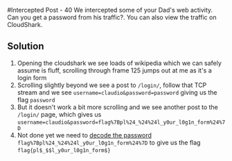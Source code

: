 #Intercepted Post - 40 
We intercepted some of your Dad's web activity. Can you get a password from his traffic?. You can also view the traffic on CloudShark. 

## Solution
1. Opening the cloudshark we see loads of wikipedia which we can safely assume is fluff, scrolling through frame 125 jumps out at me as it's a login form
2. Scrolling slightly beyond we see a post to `/login/`, follow that TCP stream and we see `username=claudio&password=password` giving us the flag `password`
3. But it doesn't work a bit more scrolling and we see another post to the `/login/` page, which gives us `username=claudio&password=flag%7Bpl%24_%24%24l_y0ur_l0g1n_form%24%7D`
4. Not done yet we need to [decode the password](http://meyerweb.com/eric/tools/dencoder/) `flag%7Bpl%24_%24%24l_y0ur_l0g1n_form%24%7D` to give us the flag `flag{pl$_$$l_y0ur_l0g1n_form$}`
